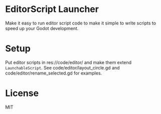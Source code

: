# EditorScript Launcher

Make it easy to run editor script code to make it simple to write scripts to
speed up your Godot development.

# Setup
Put editor scripts in res://code/editor/ and make them extend
`LaunchableScript`. See code/editor/layout_circle.gd and
code/editor/rename_selected.gd for examples.

# License
MIT
